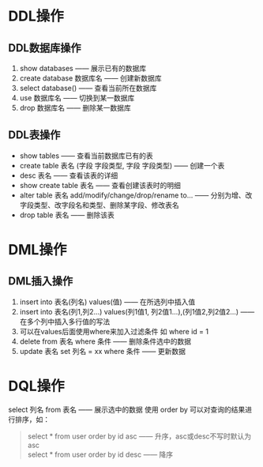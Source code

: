 # DDL操作
## DDL数据库操作
1. show databases —— 展示已有的数据库
2. create database 数据库名 —— 创建新数据库
3. select database() —— 查看当前所在数据库
4. use 数据库名 —— 切换到某一数据库
5. drop 数据库名 —— 删除某一数据库
## DDL表操作
- show tables —— 查看当前数据库已有的表
- create table 表名 (字段 字段类型, 字段 字段类型) —— 创建一个表
- desc 表名 —— 查看该表的详细
- show create table 表名 —— 查看创建该表时的明细
- alter table 表名 add/modify/change/drop/rename to... —— 分别为增、改字段类型、改字段名和类型、删除某字段、修改表名
- drop table 表名 —— 删除该表
# DML操作
## DML插入操作
1. insert into 表名(列名) values(值) —— 在所选列中插入值
2. insert into 表名(列1,列2...) values(列1值1, 列2值1...),(列1值2,列2值2...) —— 在多个列中插入多行值的写法
3. 可以在values后面使用where来加入过滤条件 如 where id = 1
4. delete from 表名 where 条件 —— 删除条件选中的数据
5. update 表名 set 列名 = xx where 条件 —— 更新数据
# DQL操作
select 列名 from 表名 —— 展示选中的数据
使用 order by 可以对查询的结果进行排序，如：
> select * from user order by id asc —— 升序，asc或desc不写时默认为asc  
> select * from user order by id desc —— 降序
